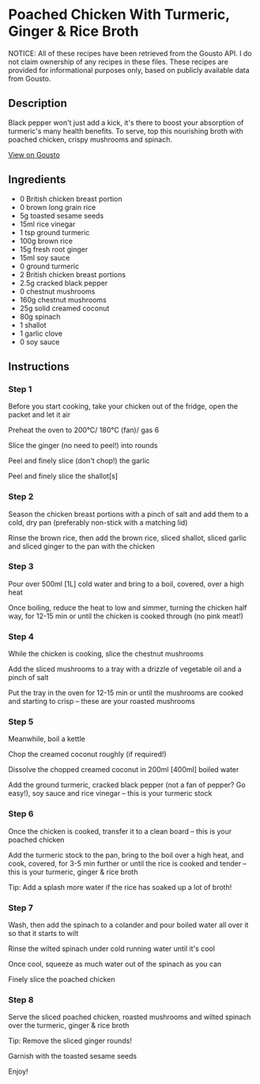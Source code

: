 # Poached Chicken With Turmeric, Ginger & Rice Broth

NOTICE: All of these recipes have been retrieved from the Gousto API. I do not claim ownership of any recipes in these files. These recipes are provided for informational purposes only, based on publicly available data from Gousto.

## Description

Black pepper won't just add a kick, it's there to boost your absorption of turmeric's many health benefits. To serve, top this nourishing broth with poached chicken, crispy mushrooms and spinach.

[View on Gousto](https://www.gousto.co.uk/recipes/cookbook/poached-chicken-in-turmeric-ginger-broth)

## Ingredients

- 0 British chicken breast portion
- 0 brown long grain rice
- 5g toasted sesame seeds
- 15ml rice vinegar	
- 1 tsp ground turmeric
- 100g brown rice
- 15g fresh root ginger
- 15ml soy sauce
- 0 ground turmeric
- 2 British chicken breast portions
- 2.5g cracked black pepper
- 0 chestnut mushrooms
- 160g chestnut mushrooms
- 25g solid creamed coconut
- 80g spinach
- 1 shallot
- 1 garlic clove
- 0 soy sauce

## Instructions


### Step 1

Before you start cooking, take your chicken out of the fridge, open the packet and let it air

Preheat the oven to 200°C/ 180°C (fan)/ gas 6

Slice the ginger (no need to peel!) into rounds

Peel and finely slice (don't chop!) the garlic

Peel and finely slice the shallot<span class="text-danger">[s]</span>


### Step 2

Season the chicken breast portions with a pinch of salt and add them to a cold, dry pan (preferably non-stick with a matching lid)

Rinse the brown rice, then add the brown rice, sliced shallot, sliced garlic and sliced ginger to the pan with the chicken


### Step 3

Pour over 500ml <span class="text-danger">[1L]</span> cold water and bring to a boil, covered, over a high heat

Once boiling, reduce the heat to low and simmer, turning the chicken half way, for 12-15 min or until the chicken is cooked through (no pink meat!)


### Step 4

While the chicken is cooking, slice the chestnut mushrooms

Add the sliced mushrooms to a tray with a drizzle of vegetable oil and a pinch of salt

Put the tray in the oven for 12-15 min or until the mushrooms are cooked and starting to crisp – these are your roasted mushrooms


### Step 5

Meanwhile, boil a kettle

Chop the creamed coconut roughly (if required!)

Dissolve the chopped creamed coconut in 200ml<span class="text-danger"> [400ml] </span>boiled water

Add the ground turmeric, cracked black pepper (not a fan of pepper? Go easy!), soy sauce and rice vinegar – this is your turmeric stock


### Step 6

Once the chicken is cooked, transfer it to a clean board – this is your poached chicken

Add the turmeric stock to the pan, bring to the boil over a high heat, and cook, covered, for 3-5 min further or until the rice is cooked and tender – this is your turmeric, ginger & rice broth

Tip: Add a splash more water if the rice has soaked up a lot of broth!


### Step 7

Wash, then add the spinach to a colander and pour boiled water all over it so that it starts to wilt

Rinse the wilted spinach under cold running water until it's cool

Once cool, squeeze as much water out of the spinach as you can

Finely slice the poached chicken

### Step 8

Serve the sliced poached chicken, roasted mushrooms and wilted spinach over the turmeric, ginger & rice broth

Tip: Remove the sliced ginger rounds!

Garnish with the toasted sesame seeds

Enjoy!

